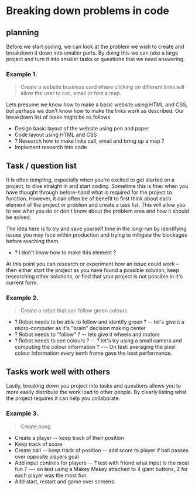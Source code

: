 # Breaking down problems in code
## planning

Before we start coding, we can look at the problem we wish to create and breakdown it down into smaller parts. By doing this we can take a large project and turn it into smaller tasks or questions that we need answering.

### Example 1.
> Create a website business card where clicking on different links will allow the user to call, email or find a map.

Lets presume we know how to make a basic website using HTML and CSS, but perhaps we don't know how to make the links work as described. Our breakdown list of tasks might be as follows.

- Design basic layout of the website using pen and paper
- Code layout using HTML and CSS
- ? Research how to make links call, email and bring up a map ?
- Implement research into code

## Task / question list

It is often tempting, especially when you're excited to get started on a project, to dive straight in and start coding. Sometime this is fine: when you have thought through before-hand what is required for the project to function. However, it can often be of benefit to first think about each element of the project or problem and create a task list. This will allow you to see what you do or don't know about the problem area and how it should be solved.

The idea here is to try and save yourself time in the long-run by identifying issues you may face within production and trying to mitigate the blockages before reaching them.

- ? I don't know how to make this element ?

At this point you can research or experiment how an issue could work – then either start the project as you have found a possible solution, keep researching other solutions, or find that your project is not possible in it's current form.


### Example 2.
> Create a robot that can follow green colours

- ? Robot needs to be able to follow and identify green ?
-- let's give it a micro-computer as it's "brain" decision making center
- ? Robot needs to "follow" ?
-- lets give it wheels and motors
- ? Robot needs to see colours ?
-- ? let's try using a small camera and computing the colour information ?
---  On test: averaging the pixel colour information every tenth frame gave the best performance.

## Tasks work well with others

Lastly, breaking down you project into tasks and questions allows you to more easily distribute the work load to other people. By clearly listing what the project requires it can help you collaborate.

### Example 3.
> Create pong

- Create a player
-- keep track of their position
- Keep track of score
- Create ball
-- keep track of position
-- add score to player if ball passes over opposite players goal
- Add input controls for players
-- ? test with friend what input is the most fun ?
--- on test using a Makey Makey attached to 4 giant buttons, 2 for each player was the most fun.
- Add start, restart and game over screens
